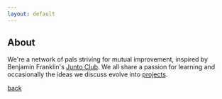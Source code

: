 ```yaml
---
layout: default
---
```


## About

We're a network of pals striving for mutual improvement, inspired by Benjamin Franklin's [Junto Club](https://en.wikipedia.org/wiki/Junto_(club)). We all share a passion for learning and occasionally the ideas we discuss evolve into [projects](./).

[back](./)
